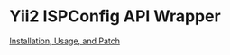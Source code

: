 Yii2 ISPConfig API Wrapper
=============

[Installation, Usage, and Patch](http://mzdani.github.io/yii2-ispconfig-api)